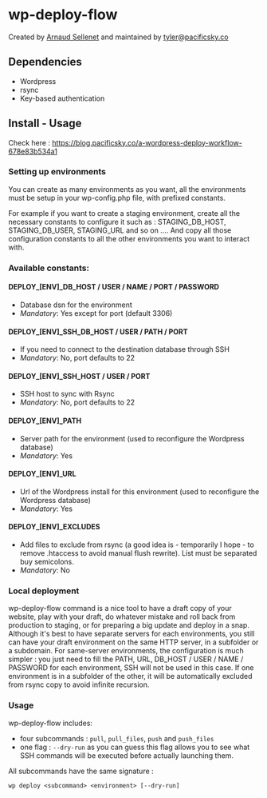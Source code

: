 # wp-deploy-flow

Created by [Arnaud Sellenet](http://demental.info) and maintained by [tyler](https://tyler.shuster.house)@[pacificsky.co](https://pacificsky.co)

## Dependencies

* Wordpress
* rsync
* Key-based authentication

##  Install - Usage

Check here : https://blog.pacificsky.co/a-wordpress-deploy-workflow-678e83b534a1

### Setting up environments

You can create as many environments as you want, all the environments must be setup in your wp-config.php file, with prefixed constants.

For example if you want to create a staging environment, create all the necessary constants to configure it such as : STAGING_DB_HOST, STAGING_DB_USER, STAGING_URL and so on .... And copy all those configuration constants to all the other environments you want to interact with.

### Available constants:


#### DEPLOY_[ENV]_DB_HOST / USER / NAME / PORT / PASSWORD
* Database dsn for the environment
* _Mandatory_: Yes except for port (default 3306)

#### DEPLOY_[ENV]_SSH_DB_HOST / USER / PATH / PORT
* If you need to connect to the destination database through SSH
* _Mandatory_: No, port defaults to 22

#### DEPLOY_[ENV]_SSH_HOST / USER / PORT
* SSH host to sync with Rsync
* _Mandatory_: No, port defaults to 22

#### DEPLOY_[ENV]_PATH
* Server path for the environment (used to reconfigure the Wordpress database)
* _Mandatory_: Yes

#### DEPLOY_[ENV]_URL
* Url of the Wordpress install for this environment (used to reconfigure the Wordpress database)
* _Mandatory_: Yes

#### DEPLOY_[ENV]_EXCLUDES
* Add files to exclude from rsync (a good idea is - temporarily I hope - to remove .htaccess to avoid manual flush rewrite). List must be separated buy semicolons.
* _Mandatory_: No


### Local deployment

wp-deploy-flow command is a nice tool to have a draft copy of your website, play with your draft, do whatever mistake and roll back from production to staging, or for preparing a big update and deploy in a snap.
Although it's best to have separate servers for each environments, you still can have your draft environment on the same HTTP server, in a subfolder or a subdomain.
For same-server environments, the configuration is much simpler : you just need to fill the PATH, URL, DB_HOST / USER / NAME / PASSWORD for each environment, SSH will not be used in this case.
If one environment is in a subfolder of the other, it will be automatically excluded from rsync copy to avoid infinite recursion.

### Usage

wp-deploy-flow includes:
* four subcommands : `pull`,  `pull_files`, `push` and `push_files`
* one flag : `--dry-run` as you can guess this flag allows you to see what SSH commands will be executed before actually launching them.

All subcommands have the same signature :

```
wp deploy <subcommand> <environment> [--dry-run]
```
